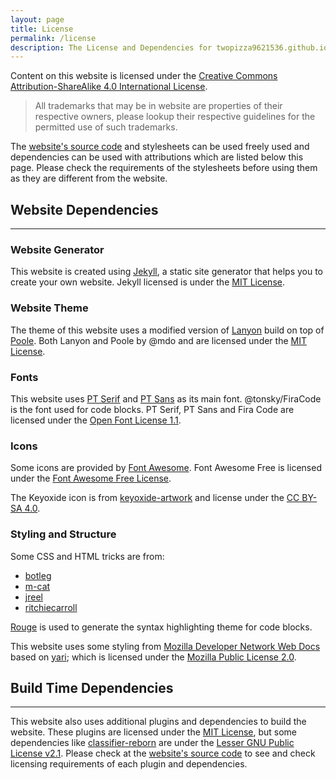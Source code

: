 ```yaml
---
layout: page
title: License
permalink: /license
description: The License and Dependencies for twopizza9621536.github.io.
---
```


Content on this website is licensed under the
[Creative Commons Attribution-ShareAlike 4.0 International License][1].

> All trademarks that may be in website are properties of their respective
> owners, please lookup their respective guidelines for the permitted use of
> such trademarks.

The [website's source code][2] and stylesheets can be used freely used and
dependencies can be used with attributions which are listed below this page.
Please check the requirements of the stylesheets before using them as they are
different from the website.

## Website Dependencies

---

### Website Generator

This website is created using [Jekyll][3], a static site generator that helps
you to create your own website. Jekyll licensed is under the [MIT License][4].

### Website Theme

The theme of this website uses a modified version of
[Lanyon](https://lanyon.getpoole.com/) build on top of
[Poole](https://getpoole.com/). Both Lanyon and Poole by @mdo and are licensed
under the [MIT License][4].

### Fonts

This website uses [PT Serif](https://fonts.google.com/specimen/PT+Serif) and
[PT Sans](https://fonts.google.com/specimen/PT+Sans) as its main font.
@tonsky/FiraCode is the font used for code blocks. PT Serif, PT Sans and Fira
Code are licensed under the [Open Font License 1.1][5].

### Icons

Some icons are provided by [Font Awesome](https://fontawesome.com). Font
Awesome Free is licensed under the [Font Awesome Free License][6].

The Keyoxide icon is from [keyoxide-artwork][7] and license under the
[CC BY-SA 4.0][1].

### Styling and Structure

Some CSS and HTML tricks are from:

- [botleg](https://botleg.com/stories/line-numbers-in-jekyll-code-blocks/)
- [m-cat](https://www.bytedude.com/jekyll-syntax-highlighting-and-line-numbers)
- [jreel](https://jreel.github.io/social-media-icons-on-jekyll/)
- [ritchiecarroll][8]

[Rouge](https://github.com/rouge-ruby/rouge) is used to generate the syntax
highlighting theme for code blocks.

This website uses some styling from [Mozilla Developer Network Web Docs][9]
based on [yari](https://github.com/mdn/yari); which is licensed under the
[Mozilla Public License 2.0][10].

## Build Time Dependencies

---

This website also uses additional plugins and dependencies to build the website.
These plugins are licensed under the [MIT License][4], but some dependencies
like [classifier-reborn][11] are under the [Lesser GNU Public License v2.1][12].
Please check at the [website's source code][2] to see and check licensing
requirements of each plugin and dependencies.

[1]: https://creativecommons.org/licenses/by-sa/4.0/
[2]: https://github.com/TwoPizza9621536/twopizza9621536.github.io
[3]: https://jekyllrb.com
[4]: https://mit-license.org
[5]: https://scripts.sil.org/cms/scripts/page.php?item_id=OFL_web
[6]: https://fontawesome.com/license/free
[7]: https://codeberg.org/keyoxide/keyoxide-artwork
[8]: https://gist.github.com/ritchiecarroll/132715b38c071cbd01b1d3a0da60822a
[9]: https://developer.mozilla.org
[10]: http://mozilla.org/MPL/2.0/
[11]: https://github.com/jekyll/classifier-reborn
[12]: https://www.gnu.org/licenses/old-licenses/lgpl-2.1
